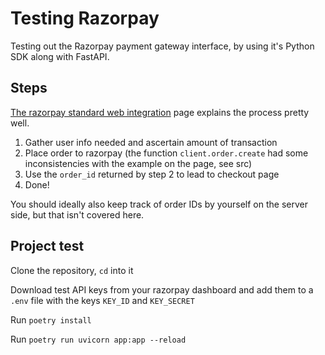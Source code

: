 # Testing Razorpay

Testing out the Razorpay payment gateway interface, by using it's Python SDK along with FastAPI.

## Steps
[The razorpay standard web integration](https://razorpay.com/docs/payment-gateway/web-integration/standard/) page explains the process pretty well.

1. Gather user info needed and ascertain amount of transaction
2. Place order to razorpay (the function `client.order.create` had some inconsistencies with the example on the page, see src)
3. Use the `order_id` returned by step 2 to lead to checkout page
3. Done!


You should ideally also keep track of order IDs by yourself on the server side, but that isn't covered here.

## Project test
Clone the repository, `cd` into it

Download test API keys from your razorpay dashboard and add them to a `.env` file with the keys `KEY_ID` and `KEY_SECRET`

Run `poetry install`

Run `poetry run uvicorn app:app --reload`
